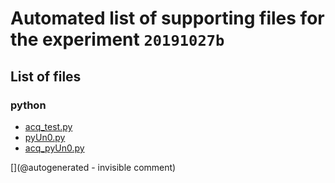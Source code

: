 # Automated list of supporting files for the __experiment `20191027b`__

## List of files

### python

* [acq_test.py](/matty/20191027b/acq_test.py)
* [pyUn0.py](/matty/20191027b/pyUn0.py)
* [acq_pyUn0.py](/matty/20191027b/acq_pyUn0.py)


[](@autogenerated - invisible comment)